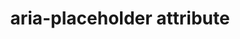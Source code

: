 ---
{
  "title": "aria-placeholder attribute",
  "description": "Defines a short hint (a word or short phrase) intended to aid the user with data entry when the control has no value. A hint could be a sample value or a brief description of the expected format.",
  "category": "aria",
  "keywords": "aria-placeholder attribute",
  "last_test_date": "2021-11-25",
  "test_results_url": "https://a11ysupport.io/tech/aria/aria-placeholder_attribute",
  "test_url": "https://a11ysupport.io/tech/aria/aria-placeholder_attribute",
  "notes_by_num": {
    "1": "Didn't convey aria-placeholder for text field with value",
    "2": "Didn't convey aria-placeholder when (HTML attribute) placeholder is defined",
    "3": "Didn't contribute to the accessible name"
  },
  "stats": {
    "jaws": {
      "chrome": {
        "96": "a #1"
      },
      "firefox": {
        "94": "a #1 #2"
      },
      "edge": {
        "96": "a #1"
      }
    },
    "nvda": {
      "chrome": {
        "96": "a #1"
      },
      "firefox": {
        "94": "a #1"
      },
      "edge": {
        "96": "a #1"
      }
    },
    "narrator": {
      "chrome": {
        "96": "y"
      },
      "edge": {
        "96": "y"
      }
    },
    "talkback": {
      "and_chr": {
        "96": "y"
      }
    },
    "vo_ios": {
      "ios_saf": {
        "14.8.1": "a #1"
      }
    },
    "vo_macos": {
      "safari": {
        "15.1": "a #1"
      }
    },
    "vc_ios": {
      "ios_saf": {
        "14.8.1": "y"
      }
    },
    "vc_macos": {
      "safari": {
        "15.1": "u #3"
      }
    },
    "va_and": {
      "and_chr": {
        "96": "y"
      }
    }
  },
  "links": {
    "ARIA spec for aria-placeholder": "https://www.w3.org/TR/wai-aria-1.1/#aria-placeholder"
  }
}
---